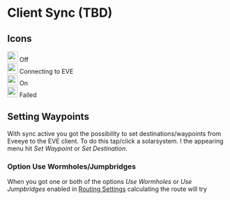 # Client Sync (TBD)


## Icons
<img src="https://raw.githubusercontent.com/Risingson/eedocs/master/docs/images/Marker-100_off.png" width="24" height="24" > Off<br>
<img src="https://raw.githubusercontent.com/Risingson/eedocs/master/docs/images/Marker-100_standby.png" width="24" height="24" > Connecting to EVE<br>
<img src="https://raw.githubusercontent.com/Risingson/eedocs/master/docs/images/Marker-100_on.png" width="24" height="24" > On<br>
<img src="https://raw.githubusercontent.com/Risingson/eedocs/master/docs/images/Marker-100_fail.png" width="24" height="24" > Failed<br>

## Setting Waypoints
With sync active you got the possibility to set destinations/waypoints from Eveeye to the EVE client. To do this tap/click a solarsystem. I the appearing menu hit *Set Waypoint* or *Set Destination*.
### Option Use Wormholes/Jumpbridges
When you got one or both of the options *Use Wormholes* or *Use Jumpbridges* enabled in [Routing Settings](https://eveeye.readthedocs.io/en/latest/ui/settings/#Route) calculating the route will try 
 
<!--stackedit_data:
eyJoaXN0b3J5IjpbMTM0NjkyNTg3NiwxMjUzMTQ3NjU1LC0xND
Y3MDg4ODk0LDIwMjg3NzY2MjEsLTE1MTA1MjYwOTEsLTEzNDU4
NTMyNzldfQ==
-->